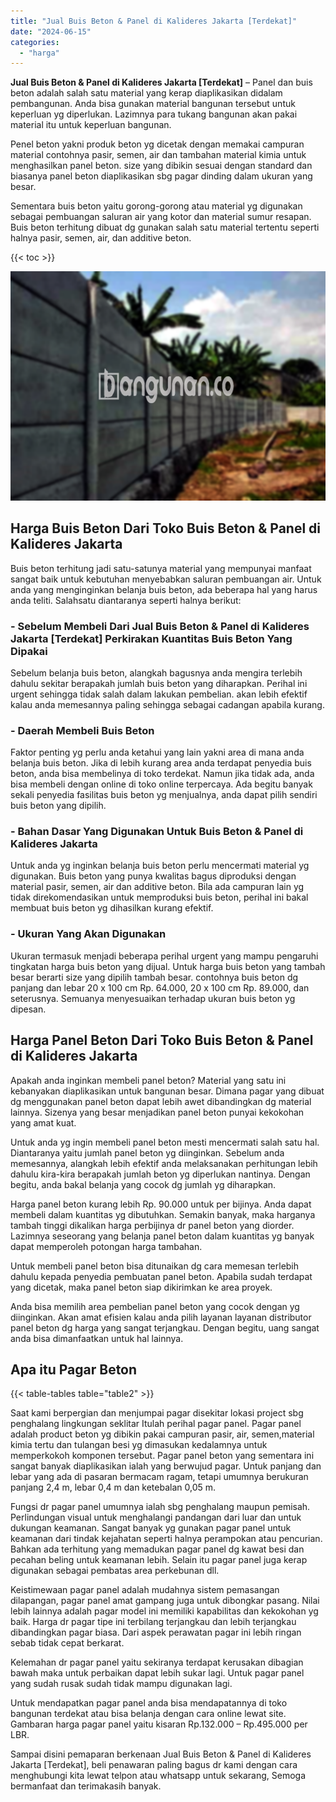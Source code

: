 ```yaml
---
title: "Jual Buis Beton & Panel di Kalideres Jakarta [Terdekat]"
date: "2024-06-15"
categories: 
  - "harga"
---
```


**Jual Buis Beton & Panel di Kalideres Jakarta \[Terdekat\]** – Panel dan buis beton adalah salah satu material yang kerap diaplikasikan didalam pembangunan. Anda bisa gunakan material bangunan tersebut untuk keperluan yg diperlukan. Lazimnya para tukang bangunan akan pakai material itu untuk keperluan bangunan.

Penel beton yakni produk beton yg dicetak dengan memakai campuran material contohnya pasir, semen, air dan tambahan material kimia untuk menghasilkan panel beton. size yang dibikin sesuai dengan standard dan biasanya panel beton diaplikasikan sbg pagar dinding dalam ukuran yang besar.

Sementara buis beton yaitu gorong-gorong atau material yg digunakan sebagai pembuangan saluran air yang kotor dan material sumur resapan. Buis beton terhitung dibuat dg gunakan salah satu material tertentu seperti halnya pasir, semen, air, dan additive beton.

{{< toc >}}

![Jual Buis Beton & Panel di Kalideres Jakarta [Terdekat]](/images/jual-panel-buis-beton-murah-04.png)

## Harga Buis Beton Dari Toko Buis Beton & Panel di Kalideres Jakarta

Buis beton terhitung jadi satu-satunya material yang mempunyai manfaat sangat baik untuk kebutuhan menyebabkan saluran pembuangan air. Untuk anda yang menginginkan belanja buis beton, ada beberapa hal yang harus anda teliti. Salahsatu diantaranya seperti halnya berikut:

### \- Sebelum Membeli Dari Jual Buis Beton & Panel di Kalideres Jakarta \[Terdekat\] Perkirakan Kuantitas Buis Beton Yang Dipakai

Sebelum belanja buis beton, alangkah bagusnya anda mengira terlebih dahulu sekitar berapakah jumlah buis beton yang diharapkan. Perihal ini urgent sehingga tidak salah dalam lakukan pembelian. akan lebih efektif kalau anda memesannya paling sehingga sebagai cadangan apabila kurang.

### \- Daerah Membeli Buis Beton

Faktor penting yg perlu anda ketahui yang lain yakni area di mana anda belanja buis beton. Jika di lebih kurang area anda terdapat penyedia buis beton, anda bisa membelinya di toko terdekat. Namun jika tidak ada, anda bisa membeli dengan online di toko online terpercaya. Ada begitu banyak sekali penyedia fasilitas buis beton yg menjualnya, anda dapat pilih sendiri buis beton yang dipilih.

### \- Bahan Dasar Yang Digunakan Untuk Buis Beton & Panel di Kalideres Jakarta

Untuk anda yg inginkan belanja buis beton perlu mencermati material yg digunakan. Buis beton yang punya kwalitas bagus diproduksi dengan material pasir, semen, air dan additive beton. Bila ada campuran lain yg tidak direkomendasikan untuk memproduksi buis beton, perihal ini bakal membuat buis beton yg dihasilkan kurang efektif.

### \- Ukuran Yang Akan Digunakan

Ukuran termasuk menjadi beberapa perihal urgent yang mampu pengaruhi tingkatan harga buis beton yang dijual. Untuk harga buis beton yang tambah besar berarti size yang dipilih tambah besar. contohnya buis beton dg panjang dan lebar 20 x 100 cm Rp. 64.000, 20 x 100 cm Rp. 89.000, dan seterusnya. Semuanya menyesuaikan terhadap ukuran buis beton yg dipesan.

## Harga Panel Beton Dari Toko Buis Beton & Panel di Kalideres Jakarta

Apakah anda inginkan membeli panel beton? Material yang satu ini kebanyakan diaplikasikan untuk bangunan besar. Dimana pagar yang dibuat dg menggunakan panel beton dapat lebih awet dibandingkan dg material lainnya. Sizenya yang besar menjadikan panel beton punyai kekokohan yang amat kuat.

Untuk anda yg ingin membeli panel beton mesti mencermati salah satu hal. Diantaranya yaitu jumlah panel beton yg diinginkan. Sebelum anda memesannya, alangkah lebih efektif anda melaksanakan perhitungan lebih dahulu kira-kira berapakah jumlah beton yg diperlukan nantinya. Dengan begitu, anda bakal belanja yang cocok dg jumlah yg diharapkan.

Harga panel beton kurang lebih Rp. 90.000 untuk per bijinya. Anda dapat membeli dalam kuantitas yg dibutuhkan. Semakin banyak, maka harganya tambah tinggi dikalikan harga perbijinya dr panel beton yang diorder. Lazimnya seseorang yang belanja panel beton dalam kuantitas yg banyak dapat memperoleh potongan harga tambahan.

Untuk membeli panel beton bisa ditunaikan dg cara memesan terlebih dahulu kepada penyedia pembuatan panel beton. Apabila sudah terdapat yang dicetak, maka panel beton siap dikirimkan ke area proyek.

Anda bisa memilih area pembelian panel beton yang cocok dengan yg diinginkan. Akan amat efisien kalau anda pilih layanan layanan distributor panel beton dg harga yang sangat terjangkau. Dengan begitu, uang sangat anda bisa dimanfaatkan untuk hal lainnya.

## Apa itu Pagar Beton

{{< table-tables table="table2" >}}

Saat kami berpergian dan menjumpai pagar disekitar lokasi project sbg penghalang lingkungan seklitar Itulah perihal pagar panel. Pagar panel adalah product beton yg dibikin pakai campuran pasir, air, semen,material kimia tertu dan tulangan besi yg dimasukan kedalamnya untuk memperkokoh komponen tersebut. Pagar panel beton yang sementara ini sangat banyak diaplikasikan ialah yang berwujud pagar. Untuk panjang dan lebar yang ada di pasaran bermacam ragam, tetapi umumnya berukuran panjang 2,4 m, lebar 0,4 m dan ketebalan 0,05 m.

Fungsi dr pagar panel umumnya ialah sbg penghalang maupun pemisah. Perlindungan visual untuk menghalangi pandangan dari luar dan untuk dukungan keamanan. Sangat banyak yg gunakan pagar panel untuk keamanan dari tindak kejahatan seperti halnya perampokan atau pencurian. Bahkan ada terhitung yang memadukan pagar panel dg kawat besi dan pecahan beling untuk keamanan lebih. Selain itu pagar panel juga kerap digunakan sebagai pembatas area perkebunan dll.

Keistimewaan pagar panel adalah mudahnya sistem pemasangan dilapangan, pagar panel amat gampang juga untuk dibongkar pasang. Nilai lebih lainnya adalah pagar model ini memiliki kapabilitas dan kekokohan yg baik. Harga dr pagar tipe ini terbilang terjangkau dan lebih terjangkau dibandingkan pagar biasa. Dari aspek perawatan pagar ini lebih ringan sebab tidak cepat berkarat.

Kelemahan dr pagar panel yaitu sekiranya terdapat kerusakan dibagian bawah maka untuk perbaikan dapat lebih sukar lagi. Untuk pagar panel yang sudah rusak sudah tidak mampu digunakan lagi.

Untuk mendapatkan pagar panel anda bisa mendapatannya di toko bangunan terdekat atau bisa belanja dengan cara online lewat site. Gambaran harga pagar panel yaitu kisaran Rp.132.000 – Rp.495.000 per LBR.

Sampai disini pemaparan berkenaan Jual Buis Beton & Panel di Kalideres Jakarta \[Terdekat\], beli penawaran paling bagus dr kami dengan cara menghubungi kita lewat telpon atau whatsapp untuk sekarang, Semoga bermanfaat dan terimakasih banyak.
